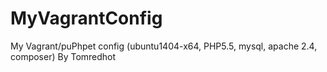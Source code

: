 # MyVagrantConfig
My Vagrant/puPhpet config (ubuntu1404-x64, PHP5.5, mysql, apache 2.4, composer)
By Tomredhot
